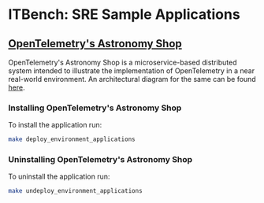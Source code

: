 # ITBench: SRE Sample Applications

## [OpenTelemetry's Astronomy Shop](https://github.com/open-telemetry/opentelemetry-demo)

OpenTelemetry's Astronomy Shop is a microservice-based distributed system intended to illustrate the implementation of OpenTelemetry in a near real-world environment.
An architectural diagram for the same can be found [here](https://opentelemetry.io/docs/demo/architecture/).

### Installing OpenTelemetry's Astronomy Shop
To install the application run:
```bash
make deploy_environment_applications
```

### Uninstalling OpenTelemetry's Astronomy Shop
To uninstall the application run:
```bash
make undeploy_environment_applications
```
